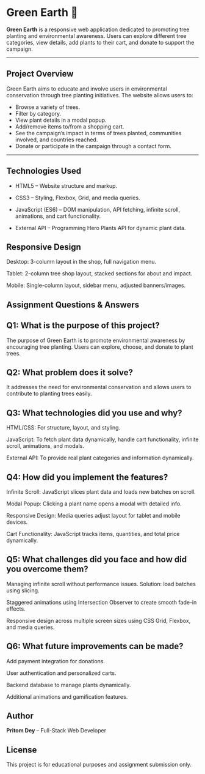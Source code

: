 # Green Earth 🌱

**Green Earth** is a responsive web application dedicated to promoting tree planting and environmental awareness. Users can explore different tree categories, view details, add plants to their cart, and donate to support the campaign.

---

## Project Overview

Green Earth aims to educate and involve users in environmental conservation through tree planting initiatives. The website allows users to:

- Browse a variety of trees.
- Filter by category.
- View plant details in a modal popup.
- Add/remove items to/from a shopping cart.
- See the campaign’s impact in terms of trees planted, communities involved, and countries reached.
- Donate or participate in the campaign through a contact form.

---


## Technologies Used

- HTML5 – Website structure and markup.

- CSS3 – Styling, Flexbox, Grid, and media queries.

- JavaScript (ES6) – DOM manipulation, API fetching, infinite scroll, animations, and cart functionality.

- External API – Programming Hero Plants API for dynamic plant data.

## Responsive Design
Desktop: 3-column layout in the shop, full navigation menu.

Tablet: 2-column tree shop layout, stacked sections for about and impact.

Mobile: Single-column layout, sidebar menu, adjusted banners/images.



## Assignment Questions & Answers
## Q1: What is the purpose of this project?

The purpose of Green Earth is to promote environmental awareness by encouraging tree planting. Users can explore, choose, and donate to plant trees.

## Q2: What problem does it solve?

It addresses the need for environmental conservation and allows users to contribute to planting trees easily.

## Q3: What technologies did you use and why?

HTML/CSS: For structure, layout, and styling.

JavaScript: To fetch plant data dynamically, handle cart functionality, infinite scroll, animations, and modals.

External API: To provide real plant categories and information dynamically.

## Q4: How did you implement the features?

Infinite Scroll: JavaScript slices plant data and loads new batches on scroll.

Modal Popup: Clicking a plant name opens a modal with detailed info.

Responsive Design: Media queries adjust layout for tablet and mobile devices.

Cart Functionality: JavaScript tracks items, quantities, and total price dynamically.

## Q5: What challenges did you face and how did you overcome them?

Managing infinite scroll without performance issues. Solution: load batches using slicing.

Staggered animations using Intersection Observer to create smooth fade-in effects.

Responsive design across multiple screen sizes using CSS Grid, Flexbox, and media queries.

## Q6: What future improvements can be made?

Add payment integration for donations.

User authentication and personalized carts.

Backend database to manage plants dynamically.

Additional animations and gamification features.

## Author
**Pritom Dey** – Full-Stack Web Developer

 ## License
This project is for educational purposes and assignment submission only.
